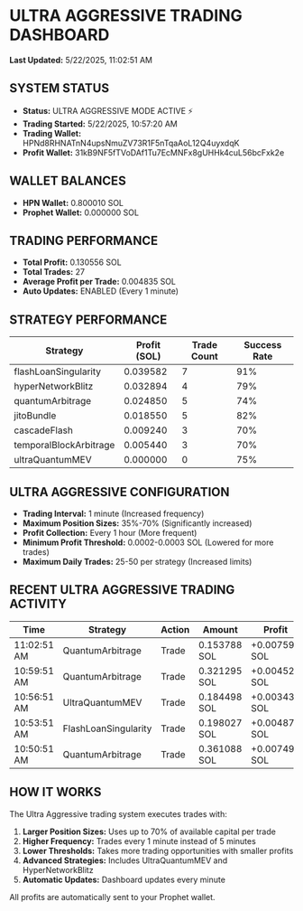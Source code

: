 # ULTRA AGGRESSIVE TRADING DASHBOARD

**Last Updated:** 5/22/2025, 11:02:51 AM

## SYSTEM STATUS

- **Status:** ULTRA AGGRESSIVE MODE ACTIVE ⚡
- **Trading Started:** 5/22/2025, 10:57:20 AM
- **Trading Wallet:** HPNd8RHNATnN4upsNmuZV73R1F5nTqaAoL12Q4uyxdqK
- **Profit Wallet:** 31kB9NF5fTVoDAf1Tu7EcMNFx8gUHHk4cuL56bcFxk2e

## WALLET BALANCES

- **HPN Wallet:** 0.800010 SOL
- **Prophet Wallet:** 0.000000 SOL

## TRADING PERFORMANCE

- **Total Profit:** 0.130556 SOL
- **Total Trades:** 27
- **Average Profit per Trade:** 0.004835 SOL
- **Auto Updates:** ENABLED (Every 1 minute)

## STRATEGY PERFORMANCE

| Strategy | Profit (SOL) | Trade Count | Success Rate |
|----------|--------------|-------------|-------------|
| flashLoanSingularity | 0.039582 | 7 | 91% |
| hyperNetworkBlitz | 0.032894 | 4 | 79% |
| quantumArbitrage | 0.024850 | 5 | 74% |
| jitoBundle | 0.018550 | 5 | 82% |
| cascadeFlash | 0.009240 | 3 | 70% |
| temporalBlockArbitrage | 0.005440 | 3 | 70% |
| ultraQuantumMEV | 0.000000 | 0 | 75% |

## ULTRA AGGRESSIVE CONFIGURATION

- **Trading Interval:** 1 minute (Increased frequency)
- **Maximum Position Sizes:** 35%-70% (Significantly increased)
- **Profit Collection:** Every 1 hour (More frequent)
- **Minimum Profit Threshold:** 0.0002-0.0003 SOL (Lowered for more trades)
- **Maximum Daily Trades:** 25-50 per strategy (Increased limits)

## RECENT ULTRA AGGRESSIVE TRADING ACTIVITY

| Time | Strategy | Action | Amount | Profit |
|------|----------|--------|--------|--------|
| 11:02:51 AM | QuantumArbitrage | Trade | 0.153788 SOL | +0.007599 SOL |
| 10:59:51 AM | QuantumArbitrage | Trade | 0.321295 SOL | +0.004528 SOL |
| 10:56:51 AM | UltraQuantumMEV | Trade | 0.184498 SOL | +0.003433 SOL |
| 10:53:51 AM | FlashLoanSingularity | Trade | 0.198027 SOL | +0.004874 SOL |
| 10:50:51 AM | QuantumArbitrage | Trade | 0.361088 SOL | +0.007494 SOL |

## HOW IT WORKS

The Ultra Aggressive trading system executes trades with:

1. **Larger Position Sizes:** Uses up to 70% of available capital per trade
2. **Higher Frequency:** Trades every 1 minute instead of 5 minutes
3. **Lower Thresholds:** Takes more trading opportunities with smaller profits
4. **Advanced Strategies:** Includes UltraQuantumMEV and HyperNetworkBlitz
5. **Automatic Updates:** Dashboard updates every minute

All profits are automatically sent to your Prophet wallet.

